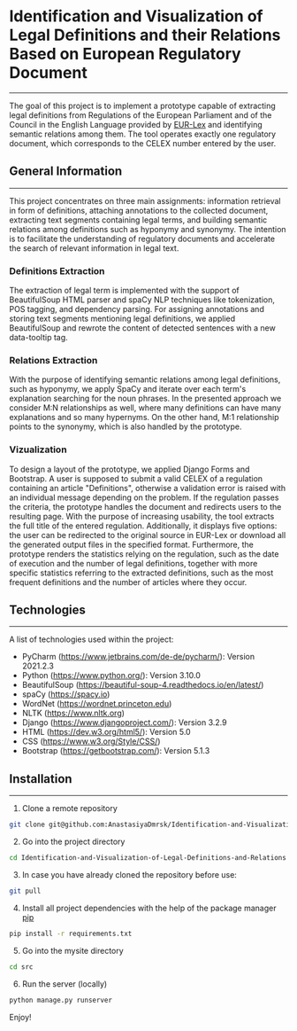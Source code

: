 # Identification and Visualization of Legal Definitions and their Relations Based on European Regulatory Document
***
The goal of this project is to implement a prototype capable of extracting legal definitions from Regulations of the European Parliament and of the Council in the English Language provided by [EUR-Lex](https://eur-lex.europa.eu) and identifying semantic relations among them. The tool operates exactly one regulatory document, which corresponds to the CELEX number entered by the user. 
## General Information
***
This project concentrates on three main assignments: information retrieval in form of definitions, attaching annotations to the collected document, extracting text segments containing legal terms, and building semantic relations among definitions such as hyponymy and synonymy. The intention is to facilitate the understanding of regulatory documents and accelerate the search of relevant information in legal text. 

### Definitions Extraction
The extraction of legal term is implemented with the support of BeautifulSoup HTML parser and spaCy NLP techniques like tokenization, POS tagging, and dependency parsing. For assigning annotations and storing text segments mentioning legal definitions, we applied BeautifulSoup and rewrote the content of detected sentences with a new data-tooltip tag. 

### Relations Extraction 
With the purpose of identifying semantic relations among legal definitions, such as hyponymy, we apply SpaCy and iterate over each term's explanation searching for the noun phrases. In the presented approach we consider M:N relationships as well, where many definitions can have many explanations and so many hypernyms. On the other hand, M:1 relationship points to the synonymy, which is also handled by the prototype. 

### Vizualization 
To design a layout of the prototype, we applied Django Forms and Bootstrap. A user is supposed to submit a valid CELEX of a regulation containing an article "Definitions", otherwise a validation error is raised with an individual message depending on the problem. If the regulation passes the criteria, the prototype handles the document and redirects users to the resulting page. With the purpose of increasing usability, the tool extracts the full title of the entered regulation. Additionally, it displays five options: the user can be redirected to the original source in EUR-Lex or download all the generated output files in the specified format. Furthermore, the prototype renders the statistics relying on the regulation, such as the date of execution and the number of legal definitions, together with more specific statistics referring to the extracted definitions, such as the most frequent definitions and the number of articles where they occur. 

## Technologies
***
A list of technologies used within the project:
* PyCharm (https://www.jetbrains.com/de-de/pycharm/): Version 2021.2.3
* Python (https://www.python.org/): Version 3.10.0
* BeautifulSoup (https://beautiful-soup-4.readthedocs.io/en/latest/)
* spaCy (https://spacy.io)
* WordNet (https://wordnet.princeton.edu)
* NLTK (https://www.nltk.org)
* Django (https://www.djangoproject.com/): Version 3.2.9
* HTML (https://dev.w3.org/html5/): Version 5.0
* CSS (https://www.w3.org/Style/CSS/)
* Bootstrap (https://getbootstrap.com/): Version 5.1.3
## Installation
***
1. Clone a remote repository 
```bash
git clone git@github.com:AnastasiyaDmrsk/Identification-and-Visualization-of-Legal-Definitions-and-Relations.git
```
2. Go into the project directory
```bash
cd Identification-and-Visualization-of-Legal-Definitions-and-Relations
```
3. In case you have already cloned the repository before use:
```bash
git pull
```
4. Install all project dependencies with the help of the package manager [pip](https://pip.pypa.io/en/stable/)
```bash
pip install -r requirements.txt
```
5. Go into the mysite directory 
```bash
cd src
```
6. Run the server (locally)
```bash
python manage.py runserver
```
Enjoy!

